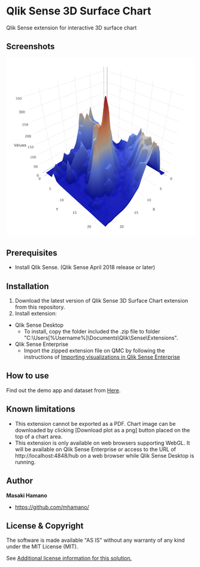 # Qlik Sense 3D Surface Chart
Qlik Sense extension for interactive 3D surface chart

## Screenshots
![sample screenshot](./docs/images/sample1.png)

## Prerequisites
 * Install Qlik Sense. (Qlik Sense April 2018 release or later)

## Installation
 1. Download the latest version of Qlik Sense 3D Surface Chart extension from this repository.
 2. Install extension:
   * Qlik Sense Desktop
 	 * To install, copy the folder included the .zip file to folder "C:\Users\[%Username%]\Documents\Qlik\Sense\Extensions\".
   * Qlik Sense Enterprise
 	 * Import the zipped extension file on QMC by following the instructions of [Importing visualizations in Qlik Sense Enterprise](https://help.qlik.com/en-US/sense-developer/April2018/Subsystems/Extensions/Content/Howtos/deploy-extensions.htm)

## How to use
Find out the demo app and dataset from [Here](./docs/sample/).

## Known limitations
 * This extension cannot be exported as a PDF. Chart image can be downloaded by clicking [Download plot as a png] button placed on the top of a chart area.
 * This extension is only available on web browsers supporting WebGL. It will be available on Qlik Sense Enterprise or access to the URL of http://localhost:4848/hub on a web browser while Qlik Sense Desktop is running.

## Author

 **Masaki Hamano**
 * https://github.com/mhamano/

## License & Copyright
 The software is made available "AS IS" without any warranty of any kind under the MIT License (MIT).

 See [Additional license information for this solution.](LICENSE.md)
